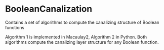 # BooleanCanalization
Contains a set of algorithms to compute the canalizing structure of Boolean functions

Algorithm 1 is implemented in Macaulay2, Algorithm 2 in Python. Both algorithms compute the canalizing layer structure for any Boolean function. 
